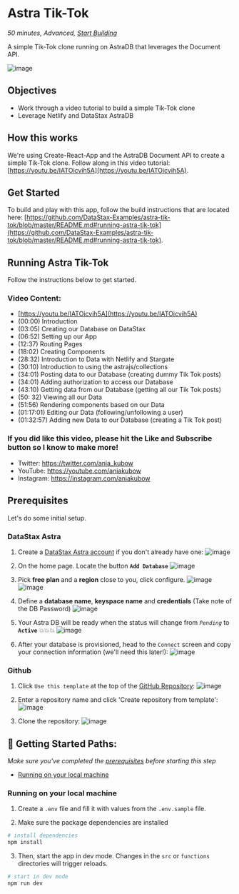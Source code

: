 <!--- STARTEXCLUDE --->
# Astra Tik-Tok
*50 minutes, Advanced, [Start Building](https://github.com/DataStax-Examples/astra-tik-tok/blob/master/README.md#running-astra-tik-tok)*

A simple Tik-Tok clone running on AstraDB that leverages the Document API.
<!--- ENDEXCLUDE --->

![image](https://raw.githubusercontent.com/DataStax-Examples/astra-tik-tok/master/screenshot.jpg)


## Objectives
* Work through a video tutorial to build a simple Tik-Tok clone
* Leverage Netlify and DataStax AstraDB
  
## How this works
We're using Create-React-App and the AstraDB Document API to create a simple Tik-Tok clone.  Follow along in this video tutorial: [https://youtu.be/IATOicvih5A](https://youtu.be/IATOicvih5A).

## Get Started
To build and play with this app, follow the build instructions that are located here: [https://github.com/DataStax-Examples/astra-tik-tok/blob/master/README.md#running-astra-tik-tok](https://github.com/DataStax-Examples/astra-tik-tok/blob/master/README.md#running-astra-tik-tok).

<!--- STARTEXCLUDE --->
## Running Astra Tik-Tok
Follow the instructions below to get started.

### Video Content:
- [https://youtu.be/IATOicvih5A](https://youtu.be/IATOicvih5A)
- (00:00) Introduction
- (03:05) Creating our Database on DataStax
- (06:52) Setting up our App
- (12:37) Routing Pages
- (18:02) Creating Components
- (28:32) Introduction to Data with Netlify and Stargate
- (30:10) Introduction to using the astrajs/collections
- (34:01) Posting data to our Database (creating dummy Tik Tok posts)
- (34:01) Adding authorization to access our Database
- (43:10) Getting data from our Database (getting all our Tik Tok posts)
- (50: 32) Viewing all our Data
- (51:56) Rendering components based on our Data
- (01:17:01) Editing our Data (following/unfollowing a user)
- (01:32:57) Adding new Data to our Database (creating a Tik Tok post)

### If you did like this video, please hit the Like and Subscribe button so I know to make more!
- Twitter: https://twitter.com/ania_kubow
- YouTube: https://youtube.com/aniakubow
- Instagram: https://instagram.com/aniakubow

## Prerequisites
Let's do some initial setup.

### DataStax Astra
1. Create a [DataStax Astra account](https://astra.datastax.com/register?utm_source=github&utm_medium=referral&utm_campaign=astra-tik-tok) if you don't 
already have one:
![image](https://raw.githubusercontent.com/DataStax-Examples/sample-app-template/master/screenshots/astra-register-basic-auth.png)

2. On the home page. Locate the button **`Add Database`**
![image](https://raw.githubusercontent.com/DataStax-Examples/sample-app-template/master/screenshots/astra-dashboard.png)

3. Pick **free plan** and a **region** close to you, click configure.
![image](https://raw.githubusercontent.com/DataStax-Examples/sample-app-template/master/screenshots/astra-create-db-1-top.png)
![image](https://raw.githubusercontent.com/DataStax-Examples/sample-app-template/master/screenshots/astra-create-db-1-bottom.png)

4. Define a **database name**, **keyspace name** and **credentials** (Take note of the DB Password)
![image](https://raw.githubusercontent.com/DataStax-Examples/sample-app-template/master/screenshots/astra-create-db-2.png)

5. Your Astra DB will be ready when the status will change from *`Pending`* to **`Active`** 💥💥💥 
![image](https://raw.githubusercontent.com/DataStax-Examples/sample-app-template/master/screenshots/astra-db-active.png)

6. After your database is provisioned, head to the `Connect` screen and copy your connection 
information (we'll need this later!):
![image](https://raw.githubusercontent.com/DataStax-Examples/sample-app-template/master/screenshots/astra-connect.png)

### Github
1. Click `Use this template` at the top of the [GitHub Repository](https://github.com/DataStax-Examples/astra-tik-tok):
![image](https://raw.githubusercontent.com/DataStax-Examples/sample-app-template/master/screenshots/github-use-template.png)

2. Enter a repository name and click 'Create repository from template':
![image](https://raw.githubusercontent.com/DataStax-Examples/sample-app-template/master/screenshots/github-create-repository.png)

3. Clone the repository:
![image](https://raw.githubusercontent.com/DataStax-Examples/sample-app-template/master/screenshots/github-clone.png)


## 🚀 Getting Started Paths:
*Make sure you've completed the [prerequisites](#prerequisites) before starting this step*
  - [Running on your local machine](#running-on-your-local-machine)

### Running on your local machine
1. Create a `.env` file and fill it with values from the `.env.sample` file.

2. Make sure the package dependencies are installed
```sh
# install dependencies
npm install
```

3. Then, start the app in dev mode. Changes in the `src` or `functions` directories will trigger reloads.
```sh
# start in dev mode
npm run dev
```
<!--- ENDEXCLUDE --->